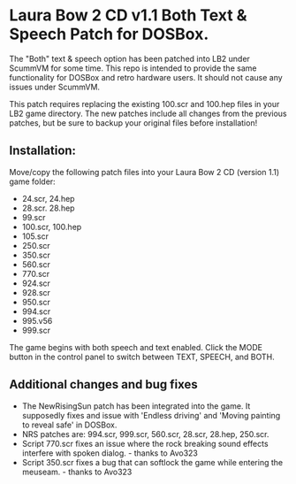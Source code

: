 # Laura Bow 2 CD v1.1 Both Text & Speech Patch for DOSBox.

The "Both" text & speech option has been patched into LB2 under ScummVM for some time. This repo is intended to provide the same functionality for DOSBox and retro hardware users. It should not cause any issues under ScummVM.

This patch requires replacing the existing 100.scr and 100.hep files in your LB2 game directory. The new patches include all changes from the previous patches, but be sure to backup your original files before installation!

## Installation:

Move/copy the following patch files into your Laura Bow 2 CD (version 1.1) game folder:

* 24.scr, 24.hep
* 28.scr. 28.hep
* 99.scr
* 100.scr, 100.hep
* 105.scr
* 250.scr
* 350.scr
* 560.scr
* 770.scr
* 924.scr
* 928.scr
* 950.scr
* 994.scr
* 995.v56
* 999.scr

The game begins with both speech and text enabled. Click the MODE button in the control panel to switch between TEXT, SPEECH, and BOTH.

## Additional changes and bug fixes

* The NewRisingSun patch has been integrated into the game. It supposedly fixes and issue with 'Endless driving' and 'Moving painting to reveal safe' in DOSBox.
* NRS patches are: 994.scr, 999.scr, 560.scr, 28.scr, 28.hep, 250.scr.
* Script 770.scr fixes an issue where the rock breaking sound effects interfere with spoken dialog. - thanks to Avo323
* Script 350.scr fixes a bug that can softlock the game while entering the meuseam. - thanks to Avo323
